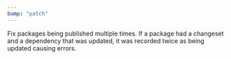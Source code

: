 ```yaml
---
bump: "patch"
---
```


Fix packages being published multiple times. If a package had a changeset and a dependency that was updated, it was recorded twice as being updated causing errors.
